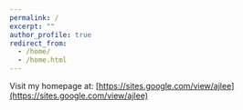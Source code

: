 ```yaml
---
permalink: /
excerpt: ""
author_profile: true
redirect_from: 
  - /home/
  - /home.html
---
```


Visit my homepage at: [https://sites.google.com/view/ajlee](https://sites.google.com/view/ajlee)
